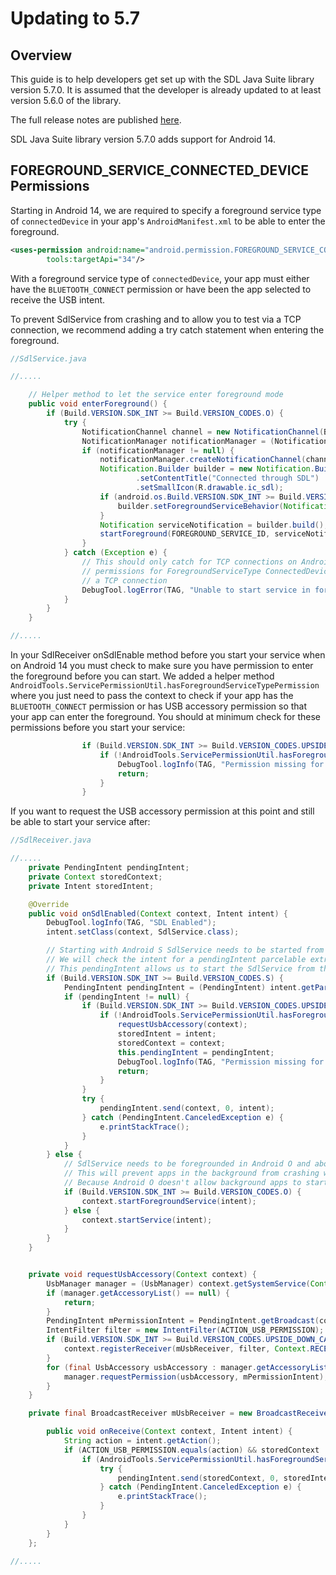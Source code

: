 # Updating to 5.7

## Overview

This guide is to help developers get set up with the SDL Java Suite library version 5.7.0. It is assumed that the developer is already updated to at least version 5.6.0 of the library.

The full release notes are published [here](https://github.com/smartdevicelink/sdl_java_suite/releases).

SDL Java Suite library version 5.7.0 adds support for Android 14.

## FOREGROUND_SERVICE_CONNECTED_DEVICE Permissions

Starting in Android 14, we are required to specify a foreground service type of `connectedDevice` in your app's `AndroidManifest.xml` to be able to enter the foreground. 

```xml
<uses-permission android:name="android.permission.FOREGROUND_SERVICE_CONNECTED_DEVICE"
        tools:targetApi="34"/>
```
With a foreground service type of `connectedDevice`, your app must either have the `BLUETOOTH_CONNECT` permission or have been the app selected to receive the USB intent.

To prevent SdlService from crashing and to allow you to test via a TCP connection, we recommend adding a try catch statement when entering the foreground.

```java
//SdlService.java

//.....

    // Helper method to let the service enter foreground mode
    public void enterForeground() {
        if (Build.VERSION.SDK_INT >= Build.VERSION_CODES.O) {
            try {
                NotificationChannel channel = new NotificationChannel(BuildConfig.APP_ID, "SdlService", NotificationManager.IMPORTANCE_DEFAULT);
                NotificationManager notificationManager = (NotificationManager) getSystemService(Context.NOTIFICATION_SERVICE);
                if (notificationManager != null) {
                    notificationManager.createNotificationChannel(channel);
                    Notification.Builder builder = new Notification.Builder(this, channel.getId())
                            .setContentTitle("Connected through SDL")
                            .setSmallIcon(R.drawable.ic_sdl);
                    if (android.os.Build.VERSION.SDK_INT >= Build.VERSION_CODES.S) {
                        builder.setForegroundServiceBehavior(Notification.FOREGROUND_SERVICE_IMMEDIATE);
                    }
                    Notification serviceNotification = builder.build();
                    startForeground(FOREGROUND_SERVICE_ID, serviceNotification);
                }
            } catch (Exception e) {
                // This should only catch for TCP connections on Android 14+ due to needing
                // permissions for ForegroundServiceType ConnectedDevice that don't make sense for
                // a TCP connection
                DebugTool.logError(TAG, "Unable to start service in foreground", e);
            }
        }
    }

//.....

```

In your SdlReceiver onSdlEnable method before you start your service when on Android 14 you must check to make sure you have permission to enter the foreground before you can start. We added a helper method `AndroidTools.ServicePermissionUtil.hasForegroundServiceTypePermission` where you just need to pass the context to check if your app has the `BLUETOOTH_CONNECT` permission or has USB accessory permission so that your app can enter the foreground. You should at minimum check for these permissions before you start your service:

```java
                if (Build.VERSION.SDK_INT >= Build.VERSION_CODES.UPSIDE_DOWN_CAKE) {
                    if (!AndroidTools.ServicePermissionUtil.hasForegroundServiceTypePermission(context)) {
                        DebugTool.logInfo(TAG, "Permission missing for ForegroundServiceType connected device." + context);
                        return;
                    }
                }
````

If you want to request the USB accessory permission at this point and still be able to start your service after:
```java
//SdlReceiver.java

//.....
    private PendingIntent pendingIntent;
    private Context storedContext;
    private Intent storedIntent;

    @Override
    public void onSdlEnabled(Context context, Intent intent) {
        DebugTool.logInfo(TAG, "SDL Enabled");
        intent.setClass(context, SdlService.class);

        // Starting with Android S SdlService needs to be started from a foreground context.
        // We will check the intent for a pendingIntent parcelable extra
        // This pendingIntent allows us to start the SdlService from the context of the active router service which is in the foreground
        if (Build.VERSION.SDK_INT >= Build.VERSION_CODES.S) {
            PendingIntent pendingIntent = (PendingIntent) intent.getParcelableExtra(TransportConstants.PENDING_INTENT_EXTRA);
            if (pendingIntent != null) {
                if (Build.VERSION.SDK_INT >= Build.VERSION_CODES.UPSIDE_DOWN_CAKE) {
                    if (!AndroidTools.ServicePermissionUtil.hasForegroundServiceTypePermission(context)) {
                        requestUsbAccessory(context);
                        storedIntent = intent;
                        storedContext = context;
                        this.pendingIntent = pendingIntent;
                        DebugTool.logInfo(TAG, "Permission missing for ForegroundServiceType connected device." + context);
                        return;
                    }
                }
                try {
                    pendingIntent.send(context, 0, intent);
                } catch (PendingIntent.CanceledException e) {
                    e.printStackTrace();
                }
            }
        } else {
            // SdlService needs to be foregrounded in Android O and above
            // This will prevent apps in the background from crashing when they try to start SdlService
            // Because Android O doesn't allow background apps to start background services
            if (Build.VERSION.SDK_INT >= Build.VERSION_CODES.O) {
                context.startForegroundService(intent);
            } else {
                context.startService(intent);
            }
        }
    }


    private void requestUsbAccessory(Context context) {
        UsbManager manager = (UsbManager) context.getSystemService(Context.USB_SERVICE);
        if (manager.getAccessoryList() == null) {
            return;
        }
        PendingIntent mPermissionIntent = PendingIntent.getBroadcast(context, 0, new Intent(ACTION_USB_PERMISSION), PendingIntent.FLAG_IMMUTABLE);
        IntentFilter filter = new IntentFilter(ACTION_USB_PERMISSION);
        if (Build.VERSION.SDK_INT >= Build.VERSION_CODES.UPSIDE_DOWN_CAKE) {
            context.registerReceiver(mUsbReceiver, filter, Context.RECEIVER_EXPORTED);
        }
        for (final UsbAccessory usbAccessory : manager.getAccessoryList()) {
            manager.requestPermission(usbAccessory, mPermissionIntent);
        }
    }

    private final BroadcastReceiver mUsbReceiver = new BroadcastReceiver() {

        public void onReceive(Context context, Intent intent) {
            String action = intent.getAction();
            if (ACTION_USB_PERMISSION.equals(action) && storedContext != null && storedIntent != null && pendingIntent != null) {
                if (AndroidTools.ServicePermissionUtil.hasForegroundServiceTypePermission(storedContext)) {
                    try {
                        pendingIntent.send(storedContext, 0, storedIntent);
                    } catch (PendingIntent.CanceledException e) {
                        e.printStackTrace();
                    }
                }
            }
        }
    };

//.....

```
 
